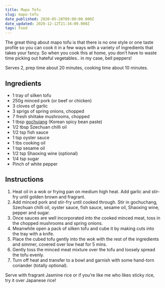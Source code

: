 ```yaml
---
title: Mapo Tofu
slug: mapo-tofu
date_published: 2020-05-28T09:00:00.000Z
date_updated: 2020-12-12T21:34:09.000Z
tags: Food
---
```


The great thing about mapo tofu is that there is no one style or one taste profile so you can cook it in a few ways with a variety of ingredients that takes your fancy. So when you cook this at home, you don’t have to waste time picking out hateful vegetables.. in my case, bell peppers!

Serves 2, prep time about 20 minutes, cooking time about 10 minutes.

## Ingredients

- 1 tray of silken tofu
- 250g minced pork (or beef or chicken)
- 3 cloves of garlic
- 3 sprigs of spring onions, chopped
- 7 fresh shiitake mushrooms, chopped
- 1 tbsp [gochujang](https://en.wikipedia.org/wiki/Gochujang) (Korean spicy bean paste)
- 1/2 tbsp Szechuan chilli oil
- 1/2 tsp fish sauce
- 1 tsp oyster sauce
- 1 tbs cooking oil
- 1 tsp sesame oil
- 1/2 tsp Shaoxing wine (optional)
- 1/4 tsp sugar
- Pinch of white pepper

## Instructions

1. Heat oil in a wok or frying pan on medium high heat. Add garlic and stir-fry until golden brown and fragrant.
2. Add minced pork and stir-fry until cooked through. Stir in gochuchang, Szechuan chilli oil, oyster sauce, fish sauce, sesame oil, Shaoxing wine, pepper and sugar.
3. Once sauces are well incorporated into the cooked minced meat, toss in the chopped mushrooms and spring onions.
4. Meanwhile open a pack of silken tofu and cube it by making cuts into the tray with a knife.
5. Place the cubed tofu gently into the wok with the rest of the ingredients and simmer, covered over low heat for 5 mins.
6. Gently toss the minced meat mixture over the tofu and loosely spread the tofu evenly.
7. Turn off heat and transfer to a bowl and garnish with some hand-torn coriander (totally optional).

Serve with fragrant Jasmine rice or if you’re like me who likes sticky rice, try it over Japanese rice!
